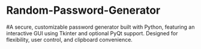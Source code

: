 # Random-Password-Generator
#A secure, customizable password generator built with Python, featuring an interactive GUI using Tkinter and optional PyQt support. Designed for flexibility, user control, and clipboard convenience.
